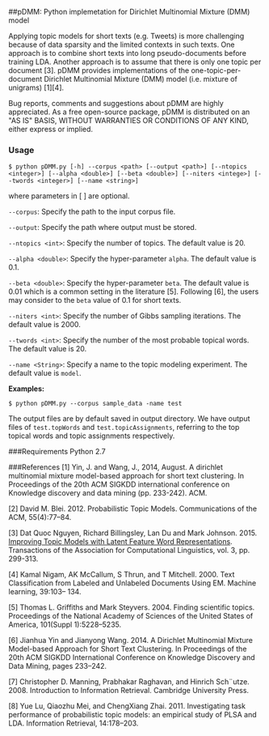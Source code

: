 ##pDMM: Python implemetation for Dirichlet Multinomial Mixture (DMM) model


Applying topic models for short texts (e.g. Tweets) is more challenging because of data sparsity and the limited contexts in such texts. One approach is to combine short texts into long pseudo-documents before training LDA. Another approach is to assume that there is only one topic per document [3]. pDMM provides implementations of the one-topic-per-document Dirichlet Multinomial Mixture (DMM) model (i.e. mixture of unigrams) [1][4].

Bug reports, comments and suggestions about pDMM are highly appreciated. As a free open-source package, pDMM is distributed on an "AS IS" BASIS, WITHOUT WARRANTIES OR CONDITIONS OF ANY KIND, either express or implied.

### Usage

	$ python pDMM.py [-h] --corpus <path> [--output <path>] [--ntopics <integer>] [--alpha <double>] [--beta <double>] [--niters <intege>] [--twords <integer>] [--name <string>]


where parameters in [ ] are optional.


`--corpus`: Specify the path to the input corpus file.

`--output`: Specify the path where output must be stored.

`--ntopics <int>`: Specify the number of topics. The default value is 20.

`--alpha <double>`: Specify the hyper-parameter `alpha`. The default value is 0.1.

`--beta <double>`: Specify the hyper-parameter `beta`. The default value is 0.01 which is a common setting in the literature [5]. Following [6], the users may consider to the `beta` value of 0.1 for short texts.

`--niters <int>`: Specify the number of Gibbs sampling iterations. The default value is 2000.

`--twords <int>`: Specify the number of the most probable topical words. The default value is 20.

`--name <String>`: Specify a name to the topic modeling experiment. The default value is `model`.


**Examples:**

	$ python pDMM.py --corpus sample_data -name test

The output files are by default saved in output directory. We have output files of `test.topWords` and `test.topicAssignments`, referring to the top topical words and topic assignments respectively.

###Requirements
Python 2.7


###References
[1]	  Yin, J. and Wang, J., 2014, August. A dirichlet multinomial mixture model-based approach for short text clustering. In Proceedings of the 20th ACM SIGKDD international conference on Knowledge discovery and data mining (pp. 233-242). ACM.

[2]   David M. Blei. 2012. Probabilistic Topic Models. Communications of the ACM, 55(4):77–84.

[3]   Dat Quoc Nguyen, Richard Billingsley, Lan Du and Mark Johnson. 2015. [Improving Topic Models with Latent Feature Word Representations](https://tacl2013.cs.columbia.edu/ojs/index.php/tacl/article/view/582/158). Transactions of the Association for Computational Linguistics, vol. 3, pp. 299-313.

[4]   Kamal Nigam, AK McCallum, S Thrun, and T Mitchell. 2000. Text Classification from Labeled and Unlabeled Documents Using EM. Machine learning, 39:103– 134.

[5]   Thomas L. Griffiths and Mark Steyvers. 2004. Finding scientific topics. Proceedings of the National Academy of Sciences of the United States of America, 101(Suppl 1):5228–5235.

[6]   Jianhua Yin and Jianyong Wang. 2014. A Dirichlet Multinomial Mixture Model-based Approach for Short Text Clustering. In Proceedings of the 20th ACM SIGKDD International Conference on Knowledge Discovery and Data Mining, pages 233–242.

[7]   Christopher D. Manning, Prabhakar Raghavan, and Hinrich Sch¨utze. 2008. Introduction to Information Retrieval. Cambridge University Press.

[8]   Yue Lu, Qiaozhu Mei, and ChengXiang Zhai. 2011. Investigating task performance of probabilistic topic models: an empirical study of PLSA and LDA. Information Retrieval, 14:178–203.